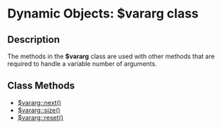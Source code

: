 # Dynamic Objects: $vararg class

<PageHeader /> 

## Description

The methods in the **$vararg** class are used with other methods that are required to handle a variable number of arguments.

## Class Methods

- [\$vararg::next()](./../class-method-$varargnext%28%29)
- [\$vararg::size()](./../class-method-$varargsize%28%29)
- [\$vararg::reset()](./../class-method-$varargreset%28%29)
